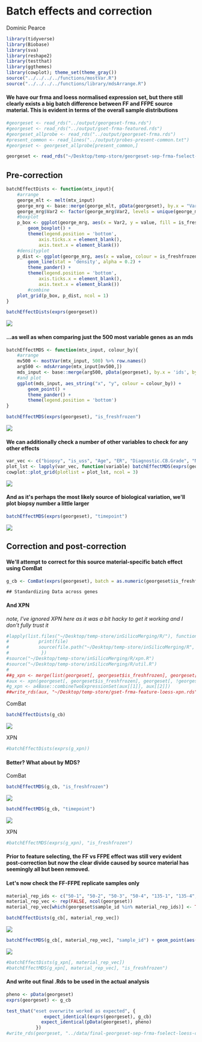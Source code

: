 Batch effects and correction
================
Dominic Pearce

``` r
library(tidyverse)
library(Biobase)
library(sva)
library(reshape2)
library(testthat)
library(ggthemes)
library(cowplot); theme_set(theme_gray())
source("../../../../functions/mostVar.R")
source("../../../../functions/library/mdsArrange.R")
```

#### We have our frma and loess normalised expression set, but there still clearly exists a big batch difference between FF and FFPE source material. This is evident in terms of the overall sample distributions

``` r
#georgeset <- read_rds("../output/georgeset-frma.rds")
#georgeset <- read_rds("../output/gset-frma-featured.rds")
#georgeset_allprobe <- read_rds("../output/georgeset-frma.rds")
#present_common <- read_lines("../output/probes-present-common.txt")
#georgeset <- georgeset_allprobe[present_common,]

georgeset <- read_rds("~/Desktop/temp-store/georgeset-sep-frma-fselect-loess-clin.Rds")
```

Pre-correction
--------------

``` r
batchEffectDists <- function(mtx_input){
    #arrange
    george_mlt <- melt(mtx_input)
    george_mrg <- base::merge(george_mlt, pData(georgeset), by.x = "Var2", by.y = 0)
    george_mrg$Var2 <- factor(george_mrg$Var2, levels = unique(george_mrg$Var2[order(george_mrg$is_freshfrozen)]))
    #boxplot
    p_box <- ggplot(george_mrg, aes(x = Var2, y = value, fill = is_freshfrozen)) + 
        geom_boxplot() +
        theme(legend.position = 'bottom',
            axis.ticks.x = element_blank(),
            axis.text.x = element_blank())
    #densityplot
    p_dist <- ggplot(george_mrg, aes(x = value, colour = is_freshfrozen, group = Var2), alpha = 0.05) + 
        geom_line(stat = 'density', alpha = 0.2) + 
        theme_pander() +    
        theme(legend.position = 'bottom',
            axis.ticks.x = element_blank(),
            axis.text.x = element_blank()) 
        #combine
    plot_grid(p_box, p_dist, ncol = 1)
}

batchEffectDists(exprs(georgeset))
```

<img src="/Volumes/igmm/sims-lab/Dominic/labbook/dormancy/georgetown/doc/batch-correction_files/figure-markdown_github-ascii_identifiers/unnamed-chunk-4-1.png" style="display: block; margin: auto;" />

#### ...as well as when comparing just the 500 most variable genes as an mds

``` r
batchEffectMDS <- function(mtx_input, colour_by){
    #arrange
    mv500 <- mostVar(mtx_input, 500) %>% row.names()
    arg500 <- mdsArrange(mtx_input[mv500,]) 
    mds_input <- base::merge(arg500, pData(georgeset), by.x = 'ids', by.y = 0)
    #and plot
    ggplot(mds_input, aes_string("x", "y", colour = colour_by)) + 
        geom_point() + 
        theme_pander() + 
        theme(legend.position = 'bottom')
}

batchEffectMDS(exprs(georgeset), "is_freshfrozen")
```

<img src="/Volumes/igmm/sims-lab/Dominic/labbook/dormancy/georgetown/doc/batch-correction_files/figure-markdown_github-ascii_identifiers/unnamed-chunk-5-1.png" style="display: block; margin: auto;" />

#### We can additionally check a number of other variables to check for any other effects

``` r
var_vec <- c("biopsy", "is_uss", "Age", "ER", "Diagnostic.CB.Grade", "No.of.Pos.Nodes")
plot_lst <- lapply(var_vec, function(variable) batchEffectMDS(exprs(georgeset), variable))
cowplot::plot_grid(plotlist = plot_lst, ncol = 3)
```

<img src="/Volumes/igmm/sims-lab/Dominic/labbook/dormancy/georgetown/doc/batch-correction_files/figure-markdown_github-ascii_identifiers/unnamed-chunk-6-1.png" style="display: block; margin: auto;" />

#### And as it's perhaps the most likely source of biological variation, we'll plot biopsy number a little larger

``` r
batchEffectMDS(exprs(georgeset), "timepoint")
```

<img src="/Volumes/igmm/sims-lab/Dominic/labbook/dormancy/georgetown/doc/batch-correction_files/figure-markdown_github-ascii_identifiers/unnamed-chunk-7-1.png" style="display: block; margin: auto;" />

Correction and post-correction
------------------------------

#### We'll attempt to correct for this source material-specific batch effect using ComBat

``` r
g_cb <- ComBat(exprs(georgeset), batch = as.numeric(georgeset$is_freshfrozen))
```

    ## Standardizing Data across genes

#### And XPN

*note, I've ignored XPN here as it was a bit hacky to get it working and I don't fully trust it*

``` r
#lapply(list.files("~/Desktop/temp-store/inSilicoMerging/R/"), function(file){
#           print(file)
#           source(file.path("~/Desktop/temp-store/inSilicoMerging/R", file))
#            })
#source("~/Desktop/temp-store/inSilicoMerging/R/xpn.R")
#source("~/Desktop/temp-store/inSilicoMerging/R/util.R")
#
##g_xpn <- merge(list(georgeset[, georgeset$is_freshfrozen], georgeset[, !georgeset$is_freshfrozen]), method = "XPN")
#aux <- xpn(georgeset[, georgeset$is_freshfrozen], georgeset[, !georgeset$is_freshfrozen])
#g_xpn <- a4Base::combineTwoExpressionSet(aux[[1]], aux[[2]])
##write_rds(aux, "~/Desktop/temp-store/gset-frma-feature-loess-xpn.rds")
```

ComBat

``` r
batchEffectDists(g_cb)
```

<img src="/Volumes/igmm/sims-lab/Dominic/labbook/dormancy/georgetown/doc/batch-correction_files/figure-markdown_github-ascii_identifiers/unnamed-chunk-10-1.png" style="display: block; margin: auto;" />

XPN

``` r
#batchEffectDists(exprs(g_xpn))
```

#### Better? What about by MDS?

ComBat

``` r
batchEffectMDS(g_cb, "is_freshfrozen")
```

<img src="/Volumes/igmm/sims-lab/Dominic/labbook/dormancy/georgetown/doc/batch-correction_files/figure-markdown_github-ascii_identifiers/unnamed-chunk-12-1.png" style="display: block; margin: auto;" />

``` r
batchEffectMDS(g_cb, "timepoint") 
```

<img src="/Volumes/igmm/sims-lab/Dominic/labbook/dormancy/georgetown/doc/batch-correction_files/figure-markdown_github-ascii_identifiers/unnamed-chunk-12-2.png" style="display: block; margin: auto;" />

XPN

``` r
#batchEffectMDS(exprs(g_xpn), "is_freshfrozen")
```

#### Prior to feature selecting, the FF vs FFPE effect was still very evident post-correction but now the clear divide caused by source material has seemingly all but been removed.

#### Let's now check the FF-FFPE replicate samples only

``` r
material_rep_ids <- c("50-1", "50-2", "50-3", "50-4", "135-1", "135-4", "188-1", "268-1", "268-2", "298-1", "298-2", "347-3", "413-1", "413-2", "416-1", "416-2")
material_rep_vec <- rep(FALSE, ncol(georgeset))
material_rep_vec[which(georgeset$sample_id %in% material_rep_ids)] <- TRUE

batchEffectDists(g_cb[, material_rep_vec])
```

<img src="/Volumes/igmm/sims-lab/Dominic/labbook/dormancy/georgetown/doc/batch-correction_files/figure-markdown_github-ascii_identifiers/unnamed-chunk-14-1.png" style="display: block; margin: auto;" />

``` r
batchEffectMDS(g_cb[, material_rep_vec], "sample_id") + geom_point(aes(size = is_freshfrozen))
```

<img src="/Volumes/igmm/sims-lab/Dominic/labbook/dormancy/georgetown/doc/batch-correction_files/figure-markdown_github-ascii_identifiers/unnamed-chunk-14-2.png" style="display: block; margin: auto;" />

``` r
#batchEffectDists(g_xpn[, material_rep_vec])
#batchEffectMDS(g_xpn[, material_rep_vec], "is_freshfrozen")
```

#### And write out final .Rds to be used in the actual analysis

``` r
pheno <- pData(georgeset)
exprs(georgeset) <- g_cb

test_that("eset overwrite worked as expected", {
              expect_identical(exprs(georgeset), g_cb)
             expect_identical(pData(georgeset), pheno)
           })
#write_rds(georgeset, "../data/final-georgeset-sep-frma-fselect-loess-clin-cb.Rds")
```
